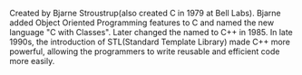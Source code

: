 Created by Bjarne Stroustrup(also created C in 1979 at Bell Labs).
Bjarne added Object Oriented Programming features to C and named the new language "C with Classes".
Later changed the named to C++ in 1985.
In late 1990s, the introduction of STL(Standard Template Library) made C++ more powerful, allowing the programmers to write reusable and efficient code more easily.